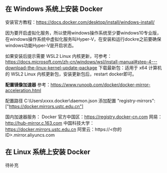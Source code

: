 ## 在 Windows 系统上安装 Docker
安装官方教程：https://docs.docker.com/desktop/install/windows-install/


因为要开启虚拟化服务，所以使用windows操作系统至少要windows10专业版，在windows操作系统中虚拟化服务叫Hyper-V，在安装和运行dockre之前要确保windows功能Hyper-V是开启状态。

如果安装后提示需要 WSL2 Linux 内核更新，可参考：https://docs.microsoft.com/zh-cn/windows/wsl/install-manual#step-4---download-the-linux-kernel-update-package 下载最新包：适用于 x64 计算机的 WSL2 Linux 内核更新包，安装更新包后，restart docker即可。

**配置镜像加速器**
参考：https://www.runoob.com/docker/docker-mirror-acceleration.html

配置路径 C:\Users\xxxx\.docker\daemon.json
添加配置 "registry-mirrors":["https://docker.mirrors.ustc.edu.cn"]

国内加速器服务：
Docker 官方中国区：https://registry.docker-cn.com
网易：http://hub-mirror.c.163.com
中国科技大学：https://docker.mirrors.ustc.edu.cn
阿里云：https://<你的ID>.mirror.aliyuncs.com

## 在 Linux 系统上安装 Docker
待补充